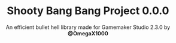 <h1 align = "center"> Shooty Bang Bang Project 0.0.0</h1>
<p align = "center">An efficient bullet hell library made for Gamemaker Studio 2.3.0 by <b>@OmegaX1000</b></p>
